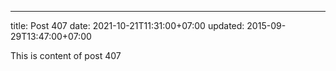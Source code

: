 ---
title: Post 407
date: 2021-10-21T11:31:00+07:00
updated: 2015-09-29T13:47:00+07:00

This is content of post 407